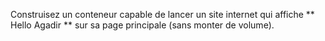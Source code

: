 
Construisez un conteneur capable de lancer un site internet qui affiche ** Hello Agadir ** sur sa page principale (sans monter de volume).
